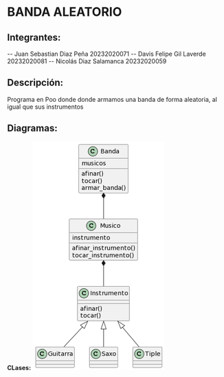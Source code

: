 # BANDA ALEATORIO

## Integrantes:
 -- Juan Sebastian Diaz Peña 20232020071
 -- Davis Felipe Gil Laverde 20232020081
 -- Nicolás Diaz Salamanca 20232020059

## Descripción:
Programa en Poo donde donde armamos una banda de forma aleatoria, al igual que sus instrumentos

## Diagramas:
__CLases:__ 
![](out/clases/Banda.png)